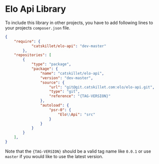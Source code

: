# Elo Api Library

To include this library in other projects, you have to add 
following lines to your projects `composer.json` file.

```json
{
	"require": {
    		"catskillet/elo-api": "dev-master"
    	},
	"repositories": [
		{
			"type": "package",
			"package": {
				"name": "catskillet/elo-api",
				"version": "dev-master",
				"source": {
					"url": "git@git.catskillet.com:elo/elo-api.git",
					"type": "git",
					"reference": "{TAG-VERSION}"
				},
				"autoload": {
					"psr-0": {
						"Elo\\Api": "src"
					}
				}
			}
		}
	],
}
```

Note that the `{TAG-VERSION}` should be a valid tag name like `0.0.1` 
or use `master` if you would like to use the latest version. 

